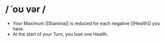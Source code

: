 # / ˈoʊ vər /

- Your Maximum [[Stamina]] is reduced for each negative [[Health]] you have.
- At the start of your Turn, you lose one Health.